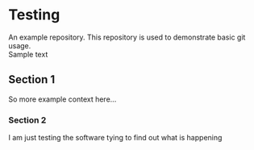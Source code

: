 # Testing
An example repository. This repository is used to demonstrate basic git usage.  
Sample text 

## Section 1
So more example context here...  

### Section 2 
I am just testing the software tying to find out what is happening



